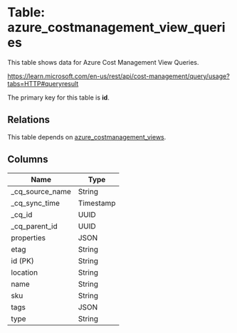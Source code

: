 # Table: azure_costmanagement_view_queries

This table shows data for Azure Cost Management View Queries.

https://learn.microsoft.com/en-us/rest/api/cost-management/query/usage?tabs=HTTP#queryresult

The primary key for this table is **id**.

## Relations

This table depends on [azure_costmanagement_views](azure_costmanagement_views).

## Columns

| Name          | Type          |
| ------------- | ------------- |
|_cq_source_name|String|
|_cq_sync_time|Timestamp|
|_cq_id|UUID|
|_cq_parent_id|UUID|
|properties|JSON|
|etag|String|
|id (PK)|String|
|location|String|
|name|String|
|sku|String|
|tags|JSON|
|type|String|